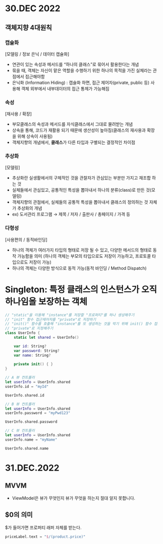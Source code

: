 # 30.DEC 2022

## 객체지향 4대원칙

### 캡슐화
[모델링 / 정보 은닉 / 데이터 캡슐화]

- 연관이 있는 속성과 메서드를 “하나의 클래스”로 묶어서 활용한다는 개념
- 묶을 때, 객체는 자신이 맡은 역할을 수행하기 위한  하나의 목적을 가진 실체라는 관점에서 접근해야함
- 은닉화 (Information Hiding) : 캡슐화 하면, 접근 제어자(private, public 등) 사용해  객체 외부에서  내부데이터의 접근 통제가 가능해짐

### 속성
[재사용 / 확장]

- 부모클래스의 속성과 메서드를 자식클래스에서 그대로 물려받는 개념
- 상속을 통해, 코드가 재활용 되기 때문에 생산성이 높아짐(클래스의 재사용과 확장을 위해 상속이 사용됨)
- 객체지향의 개념에서, **클래스**가 다른 타입과 구별되는 결정적인 차이점

### 추상화
[모델링]

- 추상화란 실생활에서의 구체적인 것을 관찰자가 관심있는 부분만 가지고 재조합 하는 것
- 실체들에서 관심있고, 공통적인 특성을 뽑아내서 하나의 분류(class)로 만든 것(모델링)
- 객체지향의 관점에서, 실체들의 공통적 특성을 뽑아내서 클래스의 정의하는 것 자체가 추상화의 개념
- ex) 도서관리 프로그램 → 제목 / 저자 / 출판사 / 총페이지 / 가격 등

### 다형성
[사용편의 / 동적바인딩]

- 하나의 객체가 여러가지 타입의 형태로 저장 될 수 있고, 다양한 메서드의 형태로 동작 가능함을 의미 (하나의 객체는 부모의 타입으로도 저장이 가능하고, 프로토콜 타입으로도 저장이 가능)
- 하나의 객체는 다양한 방식으로 동적 가능(동적 바인딩 / Method Dispatch)



# Singleton: 특정 클래스의 인스턴스가 오직 하나임을 보장하는 객체

```swift
// "static"을 이용해 "instance"를 저장할 "프로퍼티"를 하나 생성해주기
// "init" 함수 접근제어자를 "private"로 저장하기
// "init()" 함수를 호출해 "instance"를 또 생성하는 것을 막기 위해 init() 함수 접근 제어자를
// "private"로 지정해주기
class UserInfo {
    static let shared = UserInfo()

    var id: String?
    var password: String?
    var name: String?
    
    private init() { }
}

// A 뷰 컨트롤러
let userInfo = UserInfo.shared
userInfo.id = "myId"

UserInfo.shared.id

// B 뷰 컨트롤러
let userInfo = UserInfo.shared
userInfo.password = "myPwd123"

UserInfo.shared.password

// C 뷰 컨트롤러
let userInfo = UserInfo.shared
userInfo.name = "myName"

UserInfo.shared.name

```


# 31.DEC.2022

## MVVM
- ViewModel은 뷰가 무엇인지 뷰가 무엇을 하는지 절대 알지 못합니다.

## $0의 의미 
$가 들어가면 프로퍼티 래퍼 자체를 받는다.
```swift
priceLabel.text = "$/(product.price)"
```
